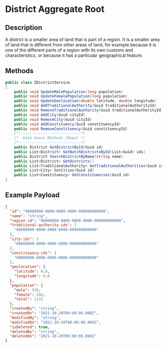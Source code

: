 # District Aggregate Root

## Description
A district is a smaller area of land that is part of a region. It is a smaller area of land that is different from other areas of land, for example because it is one of the different parts of a region with its own customs and characteristics, or because it has a particular geographical feature.

## Methods
```csharp
public class IDistrictService
{
    public void UpdateMalePopulation(long population)
    public void UpdateFemalePopulation(long population)
    public void UpdateGeolocation(double latitude, double longitude)
    public void AddTraditionalAuthority(Guid traditionalAuthorityId)
    public void RemoveTraditionalAuthority(Guid traditionalAuthorityId)
    public void AddCity(Guid cityId)
    public void RemoveCity(Guid cityId)
    public void AddConstituency(Guid constituencyId)
    public void RemoveConstituency(Guid constituencyId)
    /*----------------------------*/
    /*  Data Acess Methods (Repo) */
    /*----------------------------*/
    public District GetDistrictById(Guid id)
    public List<District> GetBatchDistrictsById(List<Guid> ids)
    public District SearchDistrictByName(string name)
    public List<District> GetDistricts()
    public List<TraditionalAuthority> GetTraditionalAuthorities(Guid id)
    public List<City> GetCities(Guid id)
    public List<Constituency> GetConstituencies(Guid id)
}
```

## Example Payload

```json
{
  "id": "00000000-0000-0000-0000-000000000000",
  "name": "string",
  "region-id": "00000000-0000-0000-0000-000000000000",
  "traditional-authority-ids": [
    "00000000-0000-0000-0000-000000000000"
  ],
  "city-ids": [
    "00000000-0000-0000-0000-000000000000"
  ],
  "constituency-ids": [
    "00000000-0000-0000-0000-000000000000"
  ],
  "geolocation": {
    "latitude": 0.0,
    "longitude": 0.0
  },
  "population": {
    "male": 556,
    "female": 556,
    "total": 1112
  },
  "createdBy": "string",
  "createdOn": "2021-10-20T00:00:00.000Z",
  "modifiedBy": "string",
  "modifiedOn": "2021-10-20T00:00:00.000Z",
  "isDeleted": true,
  "deletedBy": "string",
  "deletedOn": "2021-10-20T00:00:00.000Z"
}
```
